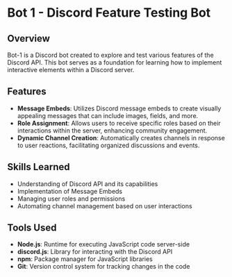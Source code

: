 # Bot 1 - Discord Feature Testing Bot

## Overview
Bot-1 is a Discord bot created to explore and test various features of the Discord API. This bot serves as a foundation for learning how to implement interactive elements within a Discord server.

## Features
- **Message Embeds**: Utilizes Discord message embeds to create visually appealing messages that can include images, fields, and more.
- **Role Assignment**: Allows users to receive specific roles based on their interactions within the server, enhancing community engagement.
- **Dynamic Channel Creation**: Automatically creates channels in response to user reactions, facilitating organized discussions and events.

## Skills Learned
- Understanding of Discord API and its capabilities
- Implementation of Message Embeds 
- Managing user roles and permissions
- Automating channel management based on user interactions

## Tools Used
- **Node.js**: Runtime for executing JavaScript code server-side
- **discord.js**: Library for interacting with the Discord API
- **npm**: Package manager for JavaScript libraries
- **Git**: Version control system for tracking changes in the code

